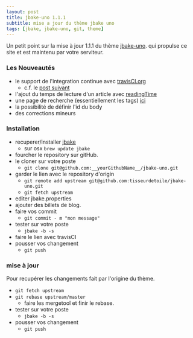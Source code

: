 ```yaml
---
layout: post
title: jbake-uno 1.1.1
subtitle: mise a jour du thème jbake uno
tags: [jbake, jbake-uno, git, theme]
---
```


Un petit point sur la mise à jour 1.1.1 du thème [jbake-uno](https://github.com/tisseurdetoile/jbake-uno).
qui propulse ce site et est maintenu par votre serviteur.

### Les Nouveautés

- le support de l'integration continue avec [travisCI.org](http://www.travisci.org)
  - c.f. le [post suivant](/blog/2017/2017-11-03-jbake_git_travis.html)
- l'ajout du temps de lecture d'un article avec [readingTime](https://github.com/michael-lynch/reading-time)
- une page de recherche (essentiellement les tags) [ici](/search.html)
- la possibilité de définir l'id du body
- des corrections mineurs

### Installation

- recuperer/installer [jbake](http://jbake.org/docs/2.5.1/#installation)
  - sur osx `brew update jbake`
- fourcher le repository sur gitHub.
- le cloner sur votre poste
  - `git clone git@github.com:__yourGithubName__/jbake-uno.git`
- garder le lien avec le repository d'origin
  - `git remote add upstream git@github.com:tisseurdetoile/jbake-uno.git`
  - `git fetch upstream`
- editer jbake.properties
- ajouter des billets de blog.
- faire vos commit
  - `git commit - m "mon message"`
- tester sur votre poste
  - `jbake -b -s`
- faire le lien avec travisCI
- pousser vos changement
  - `git push`

### mise à jour

Pour recupérer les changements fait par l'origine du thème.

- `git fetch upstream`
- `git rebase upstream/master`
  - faire les mergetool et finir le rebase.
- tester sur votre poste
  - `jbake -b -s`
- pousser vos changement
  - `git push`
